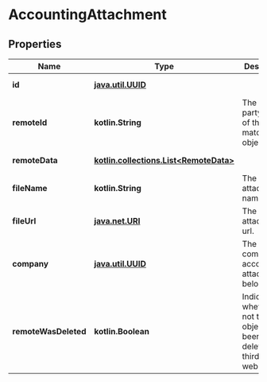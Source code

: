 
# AccountingAttachment

## Properties
Name | Type | Description | Notes
------------ | ------------- | ------------- | -------------
**id** | [**java.util.UUID**](java.util.UUID.md) |  |  [optional] [readonly]
**remoteId** | **kotlin.String** | The third-party API ID of the matching object. |  [optional]
**remoteData** | [**kotlin.collections.List&lt;RemoteData&gt;**](RemoteData.md) |  |  [optional] [readonly]
**fileName** | **kotlin.String** | The attachment&#39;s name. |  [optional]
**fileUrl** | [**java.net.URI**](java.net.URI.md) | The attachment&#39;s url. |  [optional]
**company** | [**java.util.UUID**](java.util.UUID.md) | The company the accounting attachment belongs to. |  [optional]
**remoteWasDeleted** | **kotlin.Boolean** | Indicates whether or not this object has been deleted by third party webhooks. |  [optional] [readonly]



